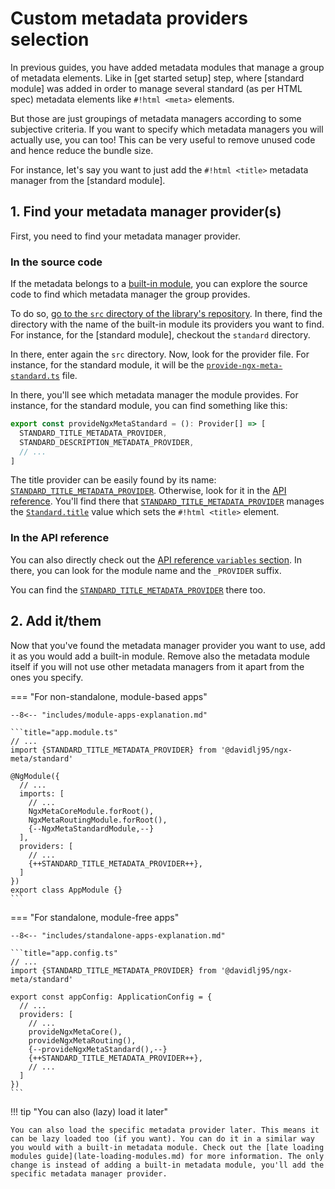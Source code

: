# Custom metadata providers selection

In previous guides, you have added metadata modules that manage a group of metadata elements. Like in [get started setup] step, where [standard module] was added in order to manage several standard (as per HTML spec) metadata elements like `#!html <meta>` elements.

But those are just groupings of metadata managers according to some subjective criteria. If you want to specify which metadata managers you will actually use, you can too! This can be very useful to remove unused code and hence reduce the bundle size.

For instance, let's say you want to just add the `#!html <title>` metadata manager from the [standard module].

## 1. Find your metadata manager provider(s)

First, you need to find your metadata manager provider.

### In the source code

If the metadata belongs to a [built-in module](../built-in-modules/index.md), you can explore the source code to find which metadata manager the group provides.

To do so, [go to the `src` directory of the library's repository](https://github.com/davidlj95/ngx/tree/main/projects/ngx-meta/src). In there, find the directory with the name of the built-in module its providers you want to find. For instance, for the [standard module], checkout the `standard` directory.

In there, enter again the `src` directory. Now, look for the provider file. For instance, for the standard module, it will be the [`provide-ngx-meta-standard.ts`](https://github.com/davidlj95/ngx/blob/main/projects/ngx-meta/src/standard/src/provide-ngx-meta-standard.ts) file.

In there, you'll see which metadata manager the module provides. For instance, for the standard module, you can find something like this:

```typescript
export const provideNgxMetaStandard = (): Provider[] => [
  STANDARD_TITLE_METADATA_PROVIDER,
  STANDARD_DESCRIPTION_METADATA_PROVIDER,
  // ...
]
```

The title provider can be easily found by its name: [`STANDARD_TITLE_METADATA_PROVIDER`](ngx-meta.standard_title_metadata_provider.md). Otherwise, look for it in the [API reference](ngx-meta.md). You'll find there that [`STANDARD_TITLE_METADATA_PROVIDER`](ngx-meta.standard_title_metadata_provider.md) manages the [`Standard.title`](ngx-meta.standard.title.md) value which sets the `#!html <title>` element.

### In the API reference

You can also directly check out the [API reference `variables` section](ngx-meta.md#variables). In there, you can look for the module name and the `_PROVIDER` suffix.

You can find the [`STANDARD_TITLE_METADATA_PROVIDER`](ngx-meta.standard_title_metadata_provider.md) there too.

## 2. Add it/them

Now that you've found the metadata manager provider you want to use, add it as you would add a built-in module. Remove also the metadata module itself if you will not use other metadata managers from it apart from the ones you specify.

=== "For non-standalone, module-based apps"

    --8<-- "includes/module-apps-explanation.md"

    ```title="app.module.ts"
    // ...
    import {STANDARD_TITLE_METADATA_PROVIDER} from '@davidlj95/ngx-meta/standard'

    @NgModule({
      // ...
      imports: [
        // ...
        NgxMetaCoreModule.forRoot(),
        NgxMetaRoutingModule.forRoot(),
        {--NgxMetaStandardModule,--}
      ],
      providers: [
        // ...
        {++STANDARD_TITLE_METADATA_PROVIDER++},
      ]
    })
    export class AppModule {}
    ```

=== "For standalone, module-free apps"

    --8<-- "includes/standalone-apps-explanation.md"

    ```title="app.config.ts"
    // ...
    import {STANDARD_TITLE_METADATA_PROVIDER} from '@davidlj95/ngx-meta/standard'

    export const appConfig: ApplicationConfig = {
      // ...
      providers: [
        // ...
        provideNgxMetaCore(),
        provideNgxMetaRouting(),
        {--provideNgxMetaStandard(),--}
        {++STANDARD_TITLE_METADATA_PROVIDER++},
        // ...
      ]
    })
    ```

!!! tip "You can also (lazy) load it later"

    You can also load the specific metadata provider later. This means it can be lazy loaded too (if you want). You can do it in a similar way you would with a built-in metadata module. Check out the [late loading modules guide](late-loading-modules.md) for more information. The only change is instead of adding a built-in metadata module, you'll add the specific metadata manager provider.
